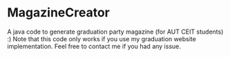 # MagazineCreator
A java code to generate graduation party magazine (for AUT CEIT students) :)
Note that this code only works if you use my graduation website implementation.
Feel free to contact me if you had any issue.